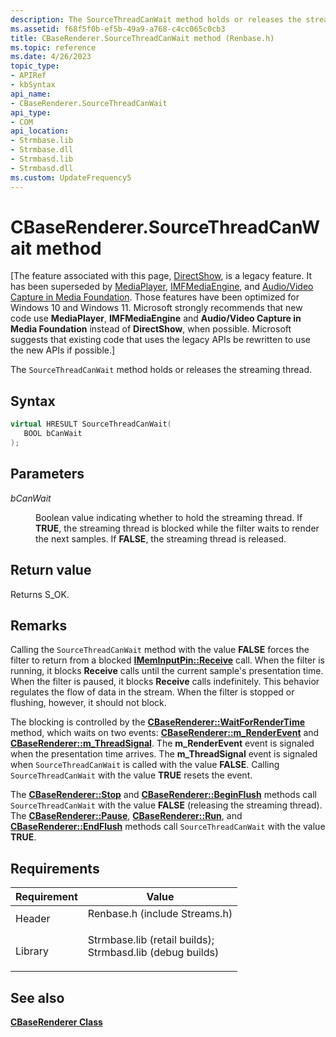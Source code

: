 ```yaml
---
description: The SourceThreadCanWait method holds or releases the streaming thread.
ms.assetid: f68f5f0b-ef5b-49a9-a768-c4cc065c0cb3
title: CBaseRenderer.SourceThreadCanWait method (Renbase.h)
ms.topic: reference
ms.date: 4/26/2023
topic_type: 
- APIRef
- kbSyntax
api_name: 
- CBaseRenderer.SourceThreadCanWait
api_type: 
- COM
api_location: 
- Strmbase.lib
- Strmbase.dll
- Strmbasd.lib
- Strmbasd.dll
ms.custom: UpdateFrequency5
---
```


# CBaseRenderer.SourceThreadCanWait method

\[The feature associated with this page, [DirectShow](/windows/win32/directshow/directshow), is a legacy feature. It has been superseded by [MediaPlayer](/uwp/api/Windows.Media.Playback.MediaPlayer), [IMFMediaEngine](/windows/win32/api/mfmediaengine/nn-mfmediaengine-imfmediaengine), and [Audio/Video Capture in Media Foundation](windows/win32/medfound/audio-video-capture-in-media-foundation). Those features have been optimized for Windows 10 and Windows 11. Microsoft strongly recommends that new code use **MediaPlayer**, **IMFMediaEngine** and **Audio/Video Capture in Media Foundation** instead of **DirectShow**, when possible. Microsoft suggests that existing code that uses the legacy APIs be rewritten to use the new APIs if possible.\]

The `SourceThreadCanWait` method holds or releases the streaming thread.

## Syntax


```C++
virtual HRESULT SourceThreadCanWait(
   BOOL bCanWait
);
```



## Parameters

<dl> <dt>

*bCanWait* 
</dt> <dd>

Boolean value indicating whether to hold the streaming thread. If **TRUE**, the streaming thread is blocked while the filter waits to render the next samples. If **FALSE**, the streaming thread is released.

</dd> </dl>

## Return value

Returns S\_OK.

## Remarks

Calling the `SourceThreadCanWait` method with the value **FALSE** forces the filter to return from a blocked [**IMemInputPin::Receive**](/windows/desktop/api/Strmif/nf-strmif-imeminputpin-receive) call. When the filter is running, it blocks **Receive** calls until the current sample's presentation time. When the filter is paused, it blocks **Receive** calls indefinitely. This behavior regulates the flow of data in the stream. When the filter is stopped or flushing, however, it should not block.

The blocking is controlled by the [**CBaseRenderer::WaitForRenderTime**](cbaserenderer-waitforrendertime.md) method, which waits on two events: [**CBaseRenderer::m\_RenderEvent**](cbaserenderer-m-renderevent.md) and [**CBaseRenderer::m\_ThreadSignal**](cbaserenderer-m-threadsignal.md). The **m\_RenderEvent** event is signaled when the presentation time arrives. The **m\_ThreadSignal** event is signaled when `SourceThreadCanWait` is called with the value **FALSE**. Calling `SourceThreadCanWait` with the value **TRUE** resets the event.

The [**CBaseRenderer::Stop**](cbaserenderer-stop.md) and [**CBaseRenderer::BeginFlush**](cbaserenderer-beginflush.md) methods call `SourceThreadCanWait` with the value **FALSE** (releasing the streaming thread). The [**CBaseRenderer::Pause**](cbaserenderer-pause.md), [**CBaseRenderer::Run**](cbaserenderer-run.md), and [**CBaseRenderer::EndFlush**](cbaserenderer-endflush.md) methods call `SourceThreadCanWait` with the value **TRUE**.

## Requirements



| Requirement | Value |
|--------------------|--------------------------------------------------------------------------------------------------------------------------------------------------------------------------------------------|
| Header<br/>  | <dl> <dt>Renbase.h (include Streams.h)</dt> </dl>                                                                                   |
| Library<br/> | <dl> <dt>Strmbase.lib (retail builds); </dt> <dt>Strmbasd.lib (debug builds)</dt> </dl> |



## See also

<dl> <dt>

[**CBaseRenderer Class**](cbaserenderer.md)
</dt> </dl>

 

 




